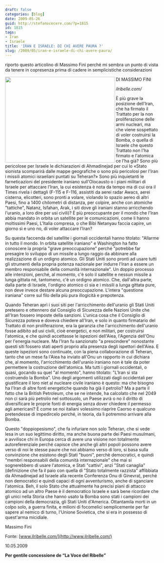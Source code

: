 ```yaml
---
draft: false
categories: [blog]
date: 2009-05-26
guid: http://stefanocecere.com/?p=1815
id: 1815
tags:
- Iran
- Israele
title: 'IRAN E ISRAELE: DI CHI AVERE PAURA ?'
slug: /2009/05/iran-e-israele-di-chi-avere-paura/
---
```


riporto questo articolino di Massimo Fini perché mi sembra un punto di vista da tenere in copresenza prima di cadere in semplicistiche considerazioni

<img src="http://www.comedonchisciotte.org/images/israel_iran.jpg" alt="" width="360" height="280" align="left" />DI MASSIMO FINI
  
_ilribelle.com/_

È più grave la posizione dell'Iran, che ha firmato il Trattato per la non proliferazione delle armi nucleari, ma che viene sospettato di voler costruirsi la Bomba, o quella di Israele che questo Trattato non l'ha firmato e l'atomica ce l'ha già? Sono più pericolose per Israele le dichiarazioni di Ahmadinejad per cui lo «Stato sionista scomparirà dalle mappe geografiche o sono più pericolosi per l'Iran i missili atomici israeliani puntati su Teheran?» Sono più inquietanti le farneticazioni del presidente iraniano sull'Olocausto o i piani militari di Israele per attaccare l'Iran, la cui esistenza è nota da tempo ma di cui ora il Times rivela i dettagli (F-115 e F-116, assistiti da aerei radar Awacs, aerei cisterna, elicotteri, sono pronti a volare, violando lo spazio aereo di altri Paesi, fino a 1400 chilometri di distanza, per colpire, anche con atomiche "tattiche", Natanz, Isfahan, Arak, i siti dove gli iraniani stanno arricchendo l'uranio, a loro dire per usi civili)? È più preoccupante per il mondo che l'Iran abbia mandato in orbita un satellite per le comunicazioni, come li hanno moltissimi Paesi, L'Italia compresa, o che Bibi Netanyau faccia capire, un giorno sì e uno no, di voler attaccare l'Iran?

Su questa faccenda del satellite i giornali occidentali hanno titolato: "Allarme in tutto il mondo. In orbita satellite iraniano" e Washington ha fatto conoscere la propria "grave preoccupazione" perché "potrebbe far presagire lo sviluppo di un missile a lungo raggio da abbinare alla realizzazione di un ordigno atomico. Gli Stati Uniti sono pronti ad usare tutti gli strumenti della propria potenza nazionale per indurre l'Iran a essere un membro responsabile della comunità internazionale". Un doppio processo alle intenzioni, perché, al momento, c'è solo il satellite e nessun missile a lunga gittata né, tantomeno, c'è un ordigno atomico. Che, dall'altra parte, dalla parte di Israele, l'ordigno atomico ci sia e i missili a lunga gittata pure, non deve invece destare alcuna preoccupazione. L'intera "questione iraniana" corre sul filo della più pura illogicità e prepotenza.

Quando Teheran aprì i suoi siti per l'arricchimento dell'uranio gli Stati Uniti pretesero e ottennero dal Consiglio di Sicurezza delle Nazioni Unite che all'Iran fossero imposte della sanzioni. L'unica cosa che il Consiglio di Sicurezza poteva e doveva chiedere all'Iran, e solo in quanto firmatario del Trattato di non proliferazione, era la garanzia che l'arricchimento dell'uranio fosse adibito ad usi civili, cioè energetici, e non militari, per costruirsi l'atomica, e che quindi accettasse le ispezioni dell'Aiea, l'Agenzia dell'Onu per l'energia nucleare. Ma l'Iran fu sanzionato "a prescindere" nonostante questi siti fossero stati aperti proprio alla presenza degli ispettori dell'Aiea. E queste ispezioni sono continuate, con la piena collaborazione di Teheran, tanto che un mese fa l'Aiea ha inviato all'Onu un rapporto in cui dichiara che, al momento, l'arricchimento dell'uranio iraniano non è tale da poter permettere la costruzione dell'atomica. Ma tutti i giornali occidentali, o quasi, gocando su quel "al momento", hanno titolato: "L'Iran si sta costruendo la Bomba". Uno degli argomenti utilizzati dagli occidentali per giustificare il loro niet al nucleare civile iraniano è questo: ma che bisogno ha l'Iran di altre fonti energetiche quando ha già il petrolio? Ma a parte il fatto che la British Petroleum, che se ne intende, ha calcolato che nel 2049 non ci sarà più petrolio nel sottosuolo, un Paese avrà o no il diritto di diversificare le proprie fonti di energia senza dover chiedere il permesso agli americani? È come se noi italiani volessimo riaprire Caorso e qualcuno pretendesse di impedircelo perché, in teoria, da lì potremmo arrivare alla Bomba.

Questo "doppiopesismo", che fa infuriare non solo Teheran, che si vede lesa in un suo legittimo diritto, ma anche buona parte dei Paesi musulmani, e avvilisce chi in Europa cerca di avere una visione non totalmente autoreferenziale perché capisce che anche gli altri popoli possono avere verso di noi le stesse paure che noi abbiamo verso di loro, si basa sulla convinzione che esistono degli Stati "buoni", perchè democratici, e quindi "membri responsabili della comunità internazionale" che mai si sognerebbero di usare l'atomica, e Stati "cattivi", anzi "Stati canaglia" (definizione che fa il paio con quella di "Stato totalmente razzista" affibbiata da Ahmadinejad ad Israele alla recente Conferenza Onu di Ginevra), perché non democratici e quindi capaci di ogni avventurismo, anche di sganciare l'atomica. Beh, il solo Stato che attualmente ha precisi piani di attacco atomico ad un altro Paese è il democratico Israele e sarà bene ricordare che gli unici nella Storia che hanno usato la Bomba sono stati i campioni dei campioni della democrazia, gli Stati Uniti d'America. Ottantamila morti in un colpo solo, a guerra finita, e milioni di focomelici semplicemente per far sapere al nemico di turno, l'Unione Sovietica, che si era in possesso di quest'arma micidiale.

Massimo Fini
  
Fonte: [www.ilribelle.com/](http://www.ilribelle.com/)
  
10.05.2009

**Per gentile concessione de “La Voce del Ribelle”**